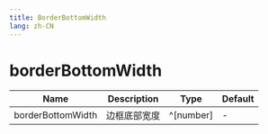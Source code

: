 ```yaml
---
title: BorderBottomWidth
lang: zh-CN
---
```


# borderBottomWidth

| Name               | Description      | Type                         | Default |
|--------------------|------------------|------------------------------| ------- |
| borderBottomWidth        |   边框底部宽度        | ^[number]| -|
